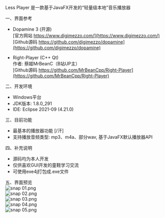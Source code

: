 Less Player 是一款基于JavaFX开发的“轻量级本地”音乐播放器

一、界面参考
* Dopamine 3 (开源)  
   [官方网站 https://www.digimezzo.com/](https://www.digimezzo.com/)  
   [Github源码 https://github.com/digimezzo/dopamine](https://github.com/digimezzo/dopamine)  
   
* Right-Player (C++ Qt)  
   作者: 蔡姬MrBeanC（B站UP主）  
   [Github源码 https://github.com/MrBeanCpp/Right-Player](https://github.com/MrBeanCpp/Right-Player)

二、开发环境
* Windows平台
* JDK版本: 1.8.0_291
* IDE: Eclipse 2021-09 (4.21.0)

三、目前功能
* 最基本的播放器功能 [/汗]
* 支持播放音频类型: mp3、m4a、部分wav, 基于JavaFX默认播放器API

四、补充说明
* 源码均为本人开发
* 仅供喜欢GUI开发的童鞋学习交流
* 可使用exe4j打包成.exe文件

五、界面预览  
![snap 01.png](https://github.com/GeekLee2012/Less-Player/blob/main/snapshot/snap%2001.png)  
![snap 02.png](https://github.com/GeekLee2012/Less-Player/blob/main/snapshot/snap%2002.png)  
![snap 03.png](https://github.com/GeekLee2012/Less-Player/blob/main/snapshot/snap%2003.png)  
![snap 04.png](https://github.com/GeekLee2012/Less-Player/blob/main/snapshot/snap%2004.png)  
![snap 05.png](https://github.com/GeekLee2012/Less-Player/blob/main/snapshot/snap%2005.png)  
